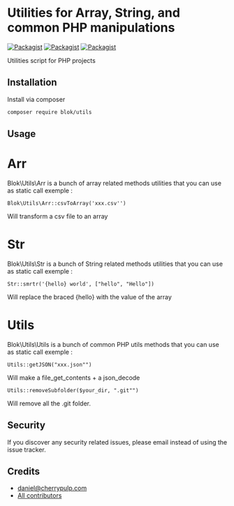 # Utilities for Array, String, and common PHP manipulations

[![Packagist](https://img.shields.io/packagist/v/blok/utils.svg)](https://packagist.org/packages/blok/utils)
[![Packagist](https://poser.pugx.org/blok/utils/d/total.svg)](https://packagist.org/packages/blok/utils)
[![Packagist](https://img.shields.io/packagist/l/blok/utils.svg)](https://packagist.org/packages/blok/utils)

Utilities script for PHP projects

## Installation

Install via composer

```bash
composer require blok/utils
```

## Usage

# Arr

Blok\Utils\Arr is a bunch of array related methods utilities that you can use as static call exemple :

`Blok\Utils\Arr::csvToArray('xxx.csv'')`

Will transform a csv file to an array

# Str

Blok\Utils\Str is a bunch of String related methods utilities that you can use as static call exemple :

`Str::smrtr('{hello} world', ["hello", "Hello"])`

Will replace the braced {hello} with the value of the array

# Utils

Blok\Utils\Utils is a bunch of common PHP utils methods that you can use as static call exemple :

`Utils::getJSON("xxx.json"")`

Will make a file_get_contents + a json_decode

`Utils::removeSubfolder($your_dir, ".git"")`

Will remove all the .git folder.

## Security

If you discover any security related issues, please email
instead of using the issue tracker.

## Credits

- [daniel@cherrypulp.com](https://github.com/blok/utils)
- [All contributors](https://github.com/blok/utils/graphs/contributors)
